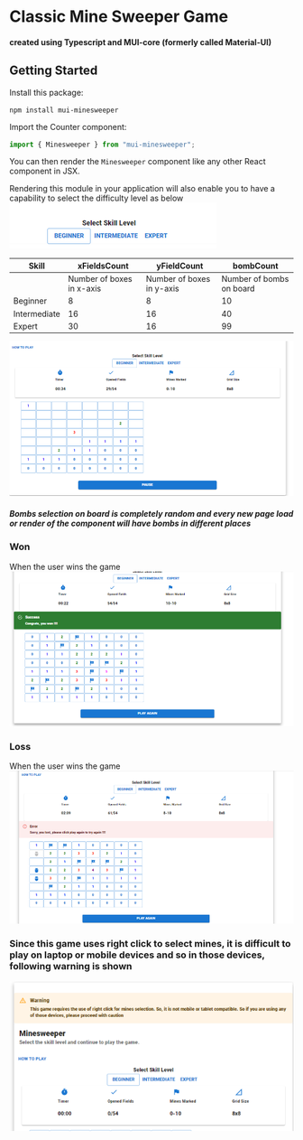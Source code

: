 # Classic Mine Sweeper Game

#### created using Typescript and MUI-core (formerly called Material-UI)

## Getting Started

Install this package:

```shell
npm install mui-minesweeper
```

Import the Counter component:

```js
import { Minesweeper } from "mui-minesweeper";
```

You can then render the `Minesweeper` component like any other React component in JSX.

Rendering this module in your application will also enable you to have a capability to select the difficulty level as below
![skill-selection](./src/images/Skill%20Level.png)

| Skill        | xFieldsCount              | yFieldCount               | bombCount                |
| ------------ | ------------------------- | ------------------------- | ------------------------ |
|              | Number of boxes in x-axis | Number of boxes in y-axis | Number of bombs on board |
| Beginner     | 8                         | 8                         | 10                       |
| Intermediate | 16                        | 16                        | 40                       |
| Expert       | 30                        | 16                        | 99                       |

![beginner-board](./src//images//Beginner.png)

##### Bombs selection on board is completely random and every new page load or render of the component will have bombs in different places

### Won

When the user wins the game
![win](./src/images/Won.png)

### Loss

When the user wins the game
![win](./src/images/Lost.png)

### Since this game uses right click to select mines, it is difficult to play on laptop or mobile devices and so in those devices, following warning is shown

![warning](./src/images/Warning.png)
